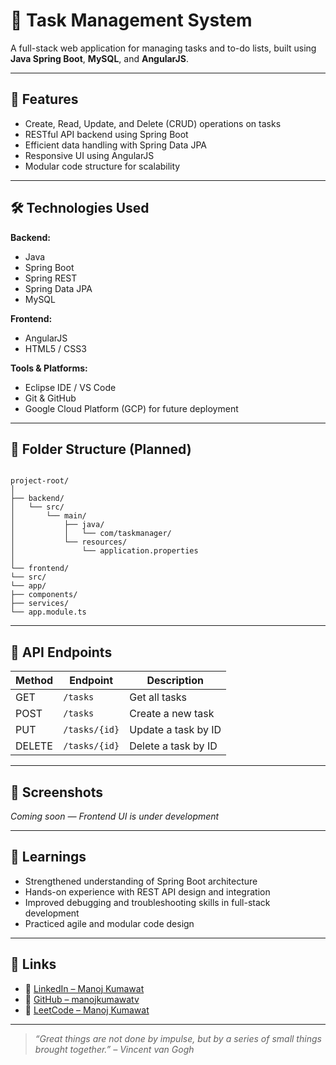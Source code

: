 # 📝 Task Management System

A full-stack web application for managing tasks and to-do lists, built using **Java Spring Boot**, **MySQL**, and **AngularJS**.

---

## 🚀 Features

- Create, Read, Update, and Delete (CRUD) operations on tasks
- RESTful API backend using Spring Boot
- Efficient data handling with Spring Data JPA
- Responsive UI using AngularJS
- Modular code structure for scalability

---

## 🛠️ Technologies Used

**Backend:**
- Java
- Spring Boot
- Spring REST
- Spring Data JPA
- MySQL

**Frontend:**
- AngularJS
- HTML5 / CSS3

**Tools & Platforms:**
- Eclipse IDE / VS Code
- Git & GitHub
- Google Cloud Platform (GCP) for future deployment

---

## 📁 Folder Structure (Planned)

```

project-root/
│
├── backend/
│   └── src/
│       └── main/
│           ├── java/
│           │   └── com/taskmanager/
│           └── resources/
│               └── application.properties
│
└── frontend/
└── src/
└── app/
├── components/
├── services/
└── app.module.ts

```

---

## 🧪 API Endpoints

| Method | Endpoint         | Description             |
|--------|------------------|-------------------------|
| GET    | `/tasks`         | Get all tasks           |
| POST   | `/tasks`         | Create a new task       |
| PUT    | `/tasks/{id}`    | Update a task by ID     |
| DELETE | `/tasks/{id}`    | Delete a task by ID     |

---

## 📸 Screenshots

*Coming soon — Frontend UI is under development*

---

## 🧠 Learnings

- Strengthened understanding of Spring Boot architecture
- Hands-on experience with REST API design and integration
- Improved debugging and troubleshooting skills in full-stack development
- Practiced agile and modular code design

---

## 🔗 Links

- 🔹 [LinkedIn – Manoj Kumawat](https://www.linkedin.com/in/manojkumawatv)
- 🔹 [GitHub – manojkumawatv](https://github.com/manojkumawatv)
- 🔹 [LeetCode – Manoj Kumawat](https://leetcode.com/u/manoj_kumawat)

---

> _“Great things are not done by impulse, but by a series of small things brought together.” – Vincent van Gogh_

```
